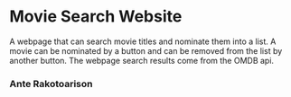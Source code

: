 # Movie Search Website
A webpage that can search movie titles and nominate them into a list. A movie can be nominated by a button and can be removed from the list by another button. The webpage search results come from the OMDB api. 

### Ante Rakotoarison
